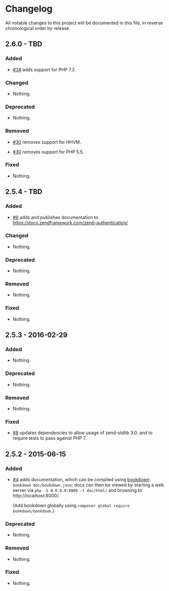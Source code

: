 # Changelog

All notable changes to this project will be documented in this file, in reverse chronological order by release.

## 2.6.0 - TBD

### Added

- [#34](https://github.com/zendframework/zend-authentication/pull/34) adds support for PHP 7.2.

### Changed

- Nothing.

### Deprecated

- Nothing.

### Removed

- [#30](https://github.com/zendframework/zend-authentication/pull/30) removes support for HHVM.

- [#30](https://github.com/zendframework/zend-authentication/pull/30) removes support for PHP 5.5.

### Fixed

- Nothing.

## 2.5.4 - TBD

### Added

- [#9](https://github.com/zendframework/zend-authentication/pull/9) adds and
  publishes documentation to https://docs.zendframework.com/zend-authentication/

### Changed

- Nothing.

### Deprecated

- Nothing.

### Removed

- Nothing.

### Fixed

- Nothing.

## 2.5.3 - 2016-02-29

### Added

- Nothing.

### Deprecated

- Nothing.

### Removed

- Nothing.

### Fixed

- [#8](https://github.com/zendframework/zend-authentication/pull/8) updates
  dependencies to allow usage of zend-stdlib 3.0, and to require tests to
  pass against PHP 7.

## 2.5.2 - 2015-06-15

### Added

- [#4](https://github.com/zendframework/zend-authentication/pull/4) adds
  documentation, which can be compiled using [bookdown](http://bookdown.io):
  `bookdown doc/bookdown.json`; docs can then be viewed by starting a web server
  via `php -S 0.0.0.0:8000 -t doc/html/` and browsing to http://localhost:8000/.

  (Add bookdown globally using `composer global require bookdown/bookdown`.)

### Deprecated

- Nothing.

### Removed

- Nothing.

### Fixed

- Nothing.
